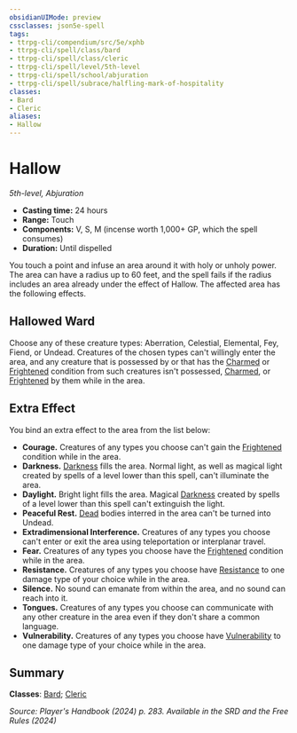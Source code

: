 ```yaml
---
obsidianUIMode: preview
cssclasses: json5e-spell
tags:
- ttrpg-cli/compendium/src/5e/xphb
- ttrpg-cli/spell/class/bard
- ttrpg-cli/spell/class/cleric
- ttrpg-cli/spell/level/5th-level
- ttrpg-cli/spell/school/abjuration
- ttrpg-cli/spell/subrace/halfling-mark-of-hospitality
classes:
- Bard
- Cleric
aliases:
- Hallow
---
```

# Hallow
*5th-level, Abjuration*  


- **Casting time:** 24 hours
- **Range:** Touch
- **Components:** V, S, M (incense worth 1,000+ GP, which the spell consumes)
- **Duration:** Until dispelled

You touch a point and infuse an area around it with holy or unholy power. The area can have a radius up to 60 feet, and the spell fails if the radius includes an area already under the effect of Hallow. The affected area has the following effects.

## Hallowed Ward

Choose any of these creature types: Aberration, Celestial, Elemental, Fey, Fiend, or Undead. Creatures of the chosen types can't willingly enter the area, and any creature that is possessed by or that has the [Charmed](Інструменти%20ДМ/CLI/rules/conditions.md#Charmed) or [Frightened](Інструменти%20ДМ/CLI/rules/conditions.md#Frightened) condition from such creatures isn't possessed, [Charmed](Інструменти%20ДМ/CLI/rules/conditions.md#Charmed), or [Frightened](Інструменти%20ДМ/CLI/rules/conditions.md#Frightened) by them while in the area.

## Extra Effect

You bind an extra effect to the area from the list below:

- **Courage.** Creatures of any types you choose can't gain the [Frightened](Інструменти%20ДМ/CLI/rules/conditions.md#Frightened) condition while in the area.  
- **Darkness.** [Darkness](Інструменти%20ДМ/CLI/rules/variant-rules/darkness-xphb.md) fills the area. Normal light, as well as magical light created by spells of a level lower than this spell, can't illuminate the area.  
- **Daylight.** Bright light fills the area. Magical [Darkness](Інструменти%20ДМ/CLI/rules/variant-rules/darkness-xphb.md) created by spells of a level lower than this spell can't extinguish the light.  
- **Peaceful Rest.** [Dead](Інструменти%20ДМ/CLI/rules/variant-rules/dead-xphb.md) bodies interred in the area can't be turned into Undead.  
- **Extradimensional Interference.** Creatures of any types you choose can't enter or exit the area using teleportation or interplanar travel.  
- **Fear.** Creatures of any types you choose have the [Frightened](Інструменти%20ДМ/CLI/rules/conditions.md#Frightened) condition while in the area.  
- **Resistance.** Creatures of any types you choose have [Resistance](Інструменти%20ДМ/CLI/rules/variant-rules/resistance-xphb.md) to one damage type of your choice while in the area.  
- **Silence.** No sound can emanate from within the area, and no sound can reach into it.  
- **Tongues.** Creatures of any types you choose can communicate with any other creature in the area even if they don't share a common language.  
- **Vulnerability.** Creatures of any types you choose have [Vulnerability](Інструменти%20ДМ/CLI/rules/variant-rules/vulnerability-xphb.md) to one damage type of your choice while in the area.  

## Summary

**Classes**: [Bard](Інструменти%20ДМ/CLI/lists/list-spells-classes-bard.md); [Cleric](Інструменти%20ДМ/CLI/lists/list-spells-classes-cleric.md)

*Source: Player's Handbook (2024) p. 283. Available in the <span title='Systems Reference Document (5.2)'>SRD</span> and the Free Rules (2024)*